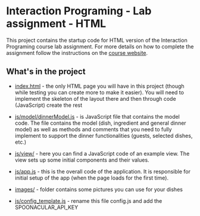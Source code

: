 Interaction Programing - Lab assignment - HTML
=================================================

This project contains the startup code for HTML version of the Interaction Programing course lab assignment. For more details on how to complete the assignment follow the instructions on the [course website](https://www.kth.se/social/course/DH2642).

What's in the project
-----

* [index.html](https://github.com/kth-csc-iprog/dinnerplanner-html/blob/master/index.html) - the only HTML page you will have in this project (though while testing you can create more to make it easier). You will need to implement the skeleton of the layout there and then through code (JavaScript) create the rest
* [js/model/dinnerModel.js](https://github.com/kth-csc-iprog/dinnerplanner-html/blob/master/js/model/dinnerModel.js) - is JavaScript file that contains the model code. The file contains the model (dish, ingredient and general dinner model) as well as methods and comments that you need to fully implement to support the dinner functionalities (guests, selected dishes, etc.)
* [js/view/](https://github.com/kth-csc-iprog/dinnerplanner-html/tree/master/js/view) - here you can find a JavaScript code of an example view. The view sets up some initial components and their values.
* [js/app.js](https://github.com/kth-csc-iprog/dinnerplanner-html/blob/master/js/app.js) - this is the overall code of the application. It is responsible for initial setup of the app (when the page loads for the first time). 
* [images/](https://github.com/kth-csc-iprog/dinnerplanner-html/tree/master/images) - folder contains some pictures you can use for your dishes

* [js/config_template.js](https://github.com/kth-csc-iprog/dinnerplanner-html/blob/master/js/config_template.js) - rename this file config.js and add the SPOONACULAR_API_KEY
